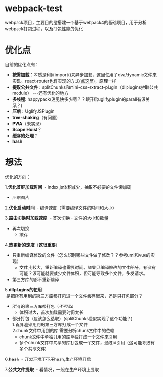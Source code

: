 # webpack-test
webpack项目，主要目的是搭建一个基于webpack4的基础项目，用于分析webpack打包过程，以及打包性能的优化

# 优化点
目前的优化点有：
- **按需加载**：本质是利用import()来异步加载，这里使用了dva/dynamic文件来实现。react-router也有实现的方式([点这里](https://reacttraining.com/react-router/web/guides/code-splitting))，原理一样
- **提取公共文件**：splitChunks和mini-css-extract-plugin（dllplugins抽取公共module） ---还有优化的地方
- **多线程**: happypack(没见快多少啊？？跟开启uglifyplugin的parall有没关系？)
- **压缩**：UglifyJSPlugin
- **tree-shaking**（有问题）
- **PWA**（未实现）
- **Scope Hoist**？
- **缓存的处理**？
- **hash**

# 想法
优化的方向：

1.**优化首屏加载时间**
  - index.js体积减少，抽取不必要的文件懒加载
  - 压缩图片
  
2.**优化启动时间** 
  - 编译速度（需要编译文件的时间和大小）
  
3.**路由切换时加载速度** 
  - 首次切换
    - 文件的大小和数量
  - 再次切换
    - 缓存
    
4.**热更新的速度**（**这很重要**）
  - 只重新编译修改的文件（怎么识别哪些文件做了修改？？参考umi和vue的实现）
    - 文件比较大，重新编译也需要时间。如果只编译修改的文件部分，有没有可能？没可能就要减少文件体积，但可能导致多个文件，多发请求。
  - 第三方库的都不重新编译
  
5.**dllplugins的使用**  
  是把所有用到的第三方库都打包进一个文件缓存起来，还是只打包部分？
  - 所有的第三方库都打包（*不可取*）
    - 体积过大，首次加载需要时间太长
  - 部分打包（应该怎么选取）(splitChunks貌似实现了这个功能？)  
    1.首屏渲染用到的第三方库打成一个文件  
    2.chunk文件中用到的库
      需要分析chunk文件中的依赖
      - chunk文件中单独引用的库单独打成一个文件来引用
      - 多个chunk文件中共享的库打包成一个文件，通过id引用（这可能导致有多个共享文件)
      
 6.**hash** 
  - 开发环境下不用hash,生产环境开启
 
 7.**公共文件提取** 
  - 看情况，一般在生产环境上提取
